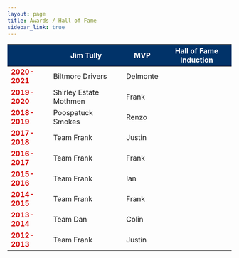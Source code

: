 ```yaml
---
layout: page
title: Awards / Hall of Fame
sidebar_link: true
---
```


<style>
.head {text-align:center;background-color:#013369;color:#FFFFFF;}
.year {color:#D50A0A;font-weight:bold;}
.logo {width:40px;height:40px;vertical-align:middle;}
td {vertical-align:middle;horizontal-align:center;}
</style>


<table width="80%">
	<thead class="head">
		<th></th>
    		<th>Jim Tully</th>
		<th>MVP</th>
		<th>Hall of Fame Induction</th>
	</thead>
	<tbody>
		<tr>
			<td class="year">2020-2021</td>
     			 <td>Biltmore Drivers</td>
			<td>Delmonte</td>
			<td></td>
		</tr>
		<tr>
			<td class="year">2019-2020</td>
    			<td>Shirley Estate Mothmen</td>
			<td>Frank</td>
			<td></td>
		</tr>
		<tr>
			<td class="year">2018-2019</td>
      			<td>Poospatuck Smokes</td>
			<td>Renzo</td>
			<td></td>
		</tr>
   		 <tr>
			<td class="year">2017-2018</td>
     			 <td>Team Frank</td>
			<td>Justin</td>
			<td></td>
		</tr>
   		<tr>
			<td class="year">2016-2017</td>
 			<td>Team Frank</td>
			<td>Frank</td>
			<td></td>
		</tr>
   		<tr>
			<td class="year">2015-2016</td>
      			<td>Team Frank</td>
			<td>Ian</td>
			<td></td>
		</tr>
    		<tr>
			<td class="year">2014-2015</td>
     			<td>Team Frank</td>
			<td>Frank</td>
			<td></td>
		</tr>
 		<tr>
			<td class="year">2013-2014</td>
			<td>Team Dan</td>
			<td>Colin</td>
			<td></td>
		</tr>
		<tr>
			<td class="year">2012-2013</td>
     			<td>Team Frank</td>
			<td>Justin</td>
			<td></td>
		</tr>
	</tbody>
</table>
